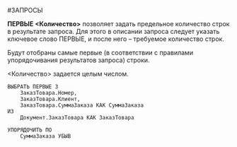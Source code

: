 #ЗАПРОСЫ

**ПЕРВЫЕ** **<Количество>** позволяет задать предельное количество строк в результате запроса. Для этого в описании запроса следует указать ключевое слово ПЕРВЫЕ, и после него – требуемое количество строк.

Будут отобраны самые первые (в соответствии с правилами упорядочивания результатов запроса) строки. 

<Количество> задается целым числом.

```bsl
ВЫБРАТЬ ПЕРВЫЕ 3
	ЗаказТовара.Номер,
	ЗаказТовара.Клиент,
	ЗаказТовара.СуммаЗаказа КАК СуммаЗаказа
ИЗ
	Документ.ЗаказТовара КАК ЗаказТовара

УПОРЯДОЧИТЬ ПО
	СуммаЗаказа УБЫВ
```